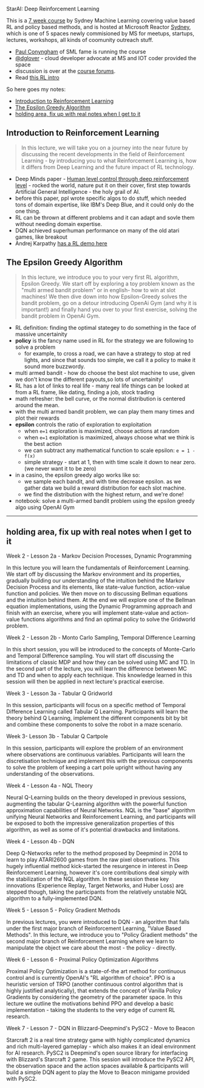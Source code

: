 StarAI: Deep Reinforcement Learning

This is a [7 week course](https://sites.google.com/view/starai-course-beta/lessons-preview) by Sydney Machine Learning covering value based RL and policy based methods, and is hosted at Microsoft Reactor [Sydney](https://twitter.com/hashtag/reactorsydney), which is one of 5 spaces newly commisioned by MS for meetups, startups, lectures, workshops, all kinds of coomunity outreach stuff.

- [Paul Conyngham](https://twitter.com/paul_conyngham) of SML fame is running the course
- [@dglover](https://twitter.com/dglover) - cloud developer advocate at MS and IOT coder provided the space
- discussion is over at the [course forums](http://forums.starai.io/).
- Read [this RL intro](https://lilianweng.github.io/lil-log/2018/02/19/a-long-peek-into-reinforcement-learning.html)

So here goes my notes:
- [Introduction to Reinforcement Learning](#introduction-to-reinforcement-learning)
- [The Epsilon Greedy Algorithm](#the-epsilon-greedy-algorithm)
- [holding area, fix up with real notes when I get to it](#holding-area-fix-up-with-real-notes-when-i-get-to-it)

## Introduction to Reinforcement Learning

> In this lecture, we will take you on a journey into the near future by discussing the recent developments in the  field of Reinforcement Learning - by introducing you to what Reinforcement Learning is, how it differs from Deep Learning and the future impact of RL technology.

- Deep Minds paper - [Human level control through deep reinforcement level](https://deepmind.com/research/publications/human-level-control-through-deep-reinforcement-learning/) - rocked the world, nature put it on their cover, first step towards Artificial General Intelligence - the holy grail of AI.
- before this paper, ppl wrote specific algos to do stuff, which needed tons of domain expertise, like IBM's Deep Blue, and it could only do the one thing.
- RL can be thrown at different problems and it can adapt and sovle them without needing domain expertise.
- DQN achieved superhuman performance on many of the old atari games, like breakout
- Andrej Karpathy [has a RL demo here](https://cs.stanford.edu/people/karpathy/convnetjs/demo/rldemo.html)

## The Epsilon Greedy Algorithm

> In this lecture, we introduce you to your very first RL algorithm, Epsilon Greedy.  We start off by exploring a toy problem known as the "multi armed bandit problem" or in english- how to win at slot machines! We then dive down into how Epsilon-Greedy solves the bandit problem, go on a detour introducing OpenAi Gym (and why it is important!) and finally hand you over to your first exercise, solving the bandit problem in OpenAi Gym.

- RL definition: finding the optimal stategey to do something in the face of massive uncertainity
- **policy** is the fancy name used in RL for the strategy we are following to solve a problem
    - for example, to cross a road, we can have a strategy to stop at red lights, and since that sounds too simple, we call it a policy to make it sound more buzzwordy.
- multi armed bandit - how do choose the best slot machine to use, given we don't know the different payouts,so lots of uncertainity!
- RL has a lot of links to real life - many real life things can be looked at from a RL frame, like dating, finding a job, stock trading
- math refresher: the bell curve, or the normal distribution is centered around the mean. 
- with the multi armed bandit problem, we can play them many times and plot their rewards
- **epsilon** controls the ratio of exploration to exploitation
    - when `e=1` exploration is maximized, choose actions at random
    - when `e=1` exploitation is maximized, always choose what we think is the best action
    - we can subtract any mathematical function to scale epsilon: `e = 1 - f(x)`
    - simple strategy - start at 1, then with time scale it down to near zero. (we never want it to be zero)
- in a casino, the epsilon greedy algo works like so:
    - we sample each bandit, and with time decrease epsilon. as we gather data we build a reward distribution for each slot machine.
    - we find the distribution with the highest return, and we're done!
- notebook: solve a multi-armed bandit problem using the epsilon greedy algo using OpenAI Gym


---

## holding area, fix up with real notes when I get to it

Week 2 - Lesson 2a -  Markov Decision Processes, Dynamic Programming

In this lecture you will learn the fundamentals of Reinforcement Learning. We start off by discussing the Markov environment and its properties, gradually building our understanding of the intuition behind the Markov Decision Process and its elements, like state-value function, action-value function and policies. We then move on to discussing Bellman equations and the intuition behind them.  At the end we will explore one of the Bellman equation implementations, using the Dynamic Programming approach and finish with an exercise, where you will implement state-value and action-value functions algorithms and find  an optimal policy to solve the Gridworld problem.

Week 2 - Lesson 2b -  Monto Carlo Sampling, Temporal Difference Learning

In this short session, you will be introduced to the concepts of Monte-Carlo and Temporal Difference sampling. You will start off discussing the limitations of classic MDP and how they can be solved using MC and TD. In the second part of the lecture, you will learn the difference between MC and TD and when to apply each technique. This knowledge learned in this session will then be applied in next lecture's practical exercise.

Week 3 - Lesson 3a -  Tabular Q Gridworld

In this session, participants will focus on a specific method of Temporal Difference Learning called Tabular Q Learning. Participants will learn the theory behind Q Learning, implement the different components bit by bit and combine these components to solve the robot in a maze scenario. 

Week 3- Lesson 3b -  Tabular Q Cartpole

In this session, participants will explore the problem of an environment where observations are continuous variables. Participants will learn the discretisation technique and implement this with the previous components to solve the problem of keeping a cart pole upright without having any understanding of the observations. 

Week 4 - Lesson 4a -  NQL Theory

Neural Q-Learning builds on the theory developed in previous sessions, augmenting the tabular Q-Learning algorithm with the powerful function approximation capabilities of Neural Networks. NQL is the "base" algorithm unifying Neural Networks and Reinforcement Learning, and participants will be exposed to both the impressive generalization properties of this algorithm, as well as some of it's potential drawbacks and limitations. 

Week 4 - Lesson 4b -  DQN

Deep Q-Networks refer to the method proposed by Deepmind in 2014 to learn to play ATARI2600 games from the raw pixel observations. This hugely influential method kick-started the resurgence in interest in Deep Reinforcement Learning, however it's core contributions deal simply with the stabilization of the NQL algorithm. In these session these key innovations (Experience Replay, Target Networks, and Huber Loss) are stepped though, taking the participants from the relatively unstable NQL algorithm to a fully-implemented DQN.  

Week 5 - Lesson 5 - Policy Gradient Methods

In previous lectures, you were introduced to DQN - an algorithm that falls under the first major branch of Reinforcement Learning, "Value Based Methods". In this lecture, we introduce you to "Policy Gradient methods" the second major branch of Reinforcement Learning where we learn to manipulate the object we care about the most - the policy - directly.

Week 6 - Lesson 6 - Proximal Policy Optimization Algorithms

Proximal Policy Optimization is a state-of-the art method for continuous control and is currently OpenAI's "RL algorithm of choice". PPO is a heuristic version of TRPO (another continuous control algorithm that is highly justified analytically), that extends the concept of Vanilla Policy Gradients by considering the geometry of the parameter space. In this lecture we outline the motivations behind PPO and develop a basic implementation - taking the students to the very edge of current RL research.

Week 7 - Lesson 7 - DQN in Blizzard-Deepmind's PySC2 - Move to Beacon

 Starcraft 2 is a real time strategy game with highly complicated dynamics and rich multi-layered gameplay - which also makes it an ideal environment for AI research. PySC2 is Deepmind's open source library for interfacing with Blizzard's Starcraft 2 game. This session will introduce the PySC2 API, the observation space and the action spaces available & participants will build a simple DQN agent to play the Move to Beacon minigame provided with PySC2.